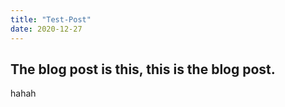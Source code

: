 ```yaml
---
title: "Test-Post"
date: 2020-12-27
---
```


## The blog post is this, this is the blog post.

hahah

